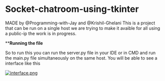 # Socket-chatroom-using-tkinter
MADE by @Programming-with-Jay and @Krishil-Ghelani
This is a project that can be run on a single host we are trying to make it avaible for all using a public-ip the work is in progress.

****************Running the file**************

So to run this you can run the server.py file in your IDE or in CMD and run the main.py file simultaneously on the same host. You will be able to see a interface like this


[![interface.png](https://i.postimg.cc/CKShxhHt/interface.png)](https://postimg.cc/Xr1S20Pc)

